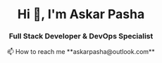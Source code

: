 <h1 align="center">Hi 👋, I'm Askar Pasha</h1>
<h3 align="center">Full Stack Developer & DevOps Specialist</h3>
<p align="center">📫 How to reach me **askarpasha@outlook.com**</p>
